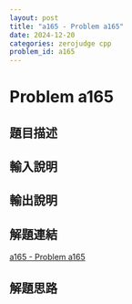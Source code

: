 ```yaml
---
layout: post
title: "a165 - Problem a165"
date: 2024-12-20
categories: zerojudge cpp
problem_id: a165
---
```


# Problem a165

## 題目描述



## 輸入說明



## 輸出說明



## 解題連結

[a165 - Problem a165](https://zerojudge.tw/ShowProblem?problemid=a165)

## 解題思路

